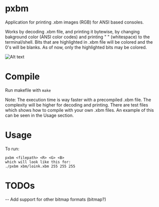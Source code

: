 # pxbm
Application for printing .xbm images (RGB) for ANSI based consoles.

Works by decoding .xbm file, and printing it bytewise, by changing bakground color (ANSI color codes) 
and printing " " (whitespace) to the terminal/shell.
Bits that are highlighted in .xbm file will be colored and the 0's will be blanks.
As of now, only the highlighted bits may be colored.

![Alt text](https://i.imgur.com/D24CIG5.png "XBM print in action")

# Compile
Run makefile with ```make```

Note: The execution time is way faster with a precompiled .xbm file. 
The complexity will be higher for decoding and printing.
There are test files which shows how to compile with your own .xbm files.
An example of this can be seen in the Usage section.

# Usage
To run: 
``` 
pxbm <filepath> <R> <G> <B>
which will look like this for:
./pxbm xbm/loink.xbm 255 255 255

```

# TODOs

-- Add support for other bitmap formats (bitmap?)

